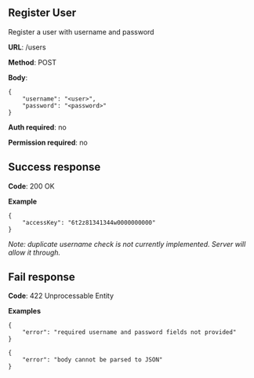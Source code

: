 ## Register User

Register a user with username and password

**URL**: /users

**Method**: POST

**Body**: 
```
{
    "username": "<user>",
    "password": "<password>"
}
```

**Auth required**: no

**Permission required**: no

## Success response

**Code**: 200 OK

**Example**

```
{
    "accessKey": "6t2z81341344w0000000000"
}
```

_Note: duplicate username check is not currently implemented. Server will allow it through._

## Fail response

**Code**: 422 Unprocessable Entity

**Examples**

```
{
    "error": "required username and password fields not provided"
}
```

```
{
    "error": "body cannot be parsed to JSON"
}
```

